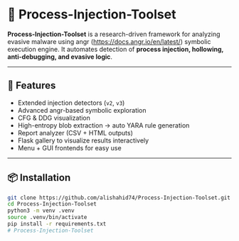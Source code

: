 # 🧩 Process-Injection-Toolset

**Process-Injection-Toolset** is a research-driven framework for analyzing evasive malware using angr (https://docs.angr.io/en/latest/) symbolic execution engine.
It automates detection of **process injection, hollowing, anti-debugging, and evasive logic**.

---

## 🚀 Features
- Extended injection detectors (`v2`, `v3`)
- Advanced angr-based symbolic exploration
- CFG & DDG visualization
- High-entropy blob extraction → auto YARA rule generation
- Report analyzer (CSV + HTML outputs)
- Flask gallery to visualize results interactively
- Menu + GUI frontends for easy use

---

## 📦 Installation

```bash
git clone https://github.com/alishahid74/Process-Injection-Toolset.git
cd Process-Injection-Toolset
python3 -m venv .venv
source .venv/bin/activate
pip install -r requirements.txt
# Process-Injection-Toolset
